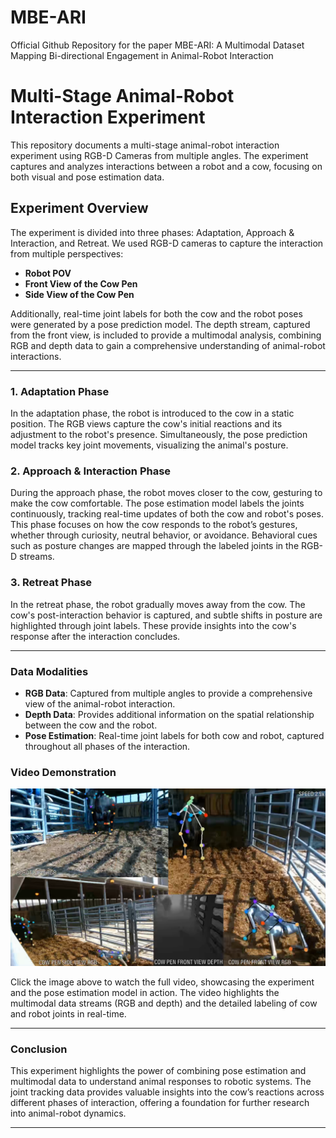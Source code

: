 # MBE-ARI
Official Github Repository for the paper MBE-ARI: A Multimodal Dataset Mapping Bi-directional Engagement in Animal-Robot Interaction

# Multi-Stage Animal-Robot Interaction Experiment

This repository documents a multi-stage animal-robot interaction experiment using RGB-D Cameras from multiple angles. The experiment captures and analyzes interactions between a robot and a cow, focusing on both visual and pose estimation data. 

## Experiment Overview

The experiment is divided into three phases: Adaptation, Approach & Interaction, and Retreat. We used RGB-D cameras to capture the interaction from multiple perspectives: 
- **Robot POV**
- **Front View of the Cow Pen**
- **Side View of the Cow Pen**

Additionally, real-time joint labels for both the cow and the robot poses were generated by a pose prediction model. The depth stream, captured from the front view, is included to provide a multimodal analysis, combining RGB and depth data to gain a comprehensive understanding of animal-robot interactions.

---

### 1. **Adaptation Phase**

In the adaptation phase, the robot is introduced to the cow in a static position. The RGB views capture the cow's initial reactions and its adjustment to the robot's presence. Simultaneously, the pose prediction model tracks key joint movements, visualizing the animal's posture.

### 2. **Approach & Interaction Phase**

During the approach phase, the robot moves closer to the cow, gesturing to make the cow comfortable. The pose estimation model labels the joints continuously, tracking real-time updates of both the cow and robot's poses. This phase focuses on how the cow responds to the robot’s gestures, whether through curiosity, neutral behavior, or avoidance. Behavioral cues such as posture changes are mapped through the labeled joints in the RGB-D streams.

### 3. **Retreat Phase**

In the retreat phase, the robot gradually moves away from the cow. The cow's post-interaction behavior is captured, and subtle shifts in posture are highlighted through joint labels. These provide insights into the cow's response after the interaction concludes.

---

### Data Modalities
- **RGB Data**: Captured from multiple angles to provide a comprehensive view of the animal-robot interaction.
- **Depth Data**: Provides additional information on the spatial relationship between the cow and the robot.
- **Pose Estimation**: Real-time joint labels for both cow and robot, captured throughout all phases of the interaction.

### Video Demonstration

[![Animal-Robot Interaction Video](media/video-thumbnail.png)](media/video.mp4)

Click the image above to watch the full video, showcasing the experiment and the pose estimation model in action. The video highlights the multimodal data streams (RGB and depth) and the detailed labeling of cow and robot joints in real-time.

---

### Conclusion

This experiment highlights the power of combining pose estimation and multimodal data to understand animal responses to robotic systems. The joint tracking data provides valuable insights into the cow’s reactions across different phases of interaction, offering a foundation for further research into animal-robot dynamics.

---
